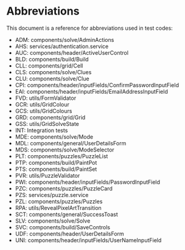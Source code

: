 # Abbreviations

This document is a reference for abbreviations used in test codes:

- ADM: components/solve/AdminActions
- AHS: services/authentication.service
- AUC: components/header/ActiveUserControl
- BLD: components/build/Build
- CLL: components/grid/Cell
- CLS: components/solve/Clues
- CLU: components/solve/Clue
- CPI: components/header/inputFields/ConfirmPasswordInputField
- EAI: components/header/inputFields/EmailAddressInputField
- FVD: utils/FormValidator
- GCR: utils/GridColour
- GCS: utils/GridColours
- GRD: components/grid/Grid
- GSS: utils/GridSolveState
- INT: Integration tests
- MDE: components/solve/Mode
- MDL: components/general/UserDetailsForm
- MDS: components/solve/ModeSelector
- PLT: components/puzzles/PuzzleList
- PTP: components/build/PaintPot
- PTS: components/build/PaintSet
- PVR: utils/PuzzleValidator
- PWI: components/header/inputFields/PasswordInputField
- PZC: components/puzzles/PuzzleCard
- PZS: services/puzzle.service
- PZL: components/puzzles/Puzzles
- RPA: utils/RevealPixelArtTransition
- SCT: components/general/SuccessToast
- SLV: components/solve/Solve
- SVC: components/build/SaveControls
- UDF: components/header/UserDetailsForm
- UNI: components/header/inputFields/UserNameInputField
